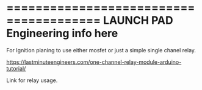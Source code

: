 =======================================
LAUNCH PAD Engineering info here
=======================================

For Ignition planing to use either mosfet or just a simple single chanel relay.

https://lastminuteengineers.com/one-channel-relay-module-arduino-tutorial/ 

Link for relay usage.